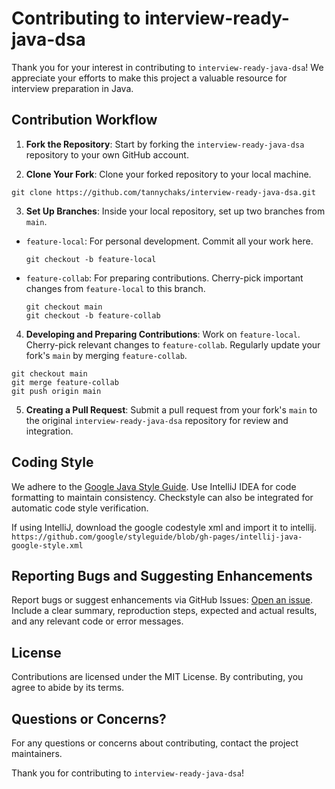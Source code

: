 # Contributing to interview-ready-java-dsa

Thank you for your interest in contributing to `interview-ready-java-dsa`! We appreciate your efforts to make this project a valuable resource for interview preparation in Java.

## Contribution Workflow

1. **Fork the Repository**: Start by forking the `interview-ready-java-dsa` repository to your own GitHub account.

2. **Clone Your Fork**: Clone your forked repository to your local machine.

```git clone https://github.com/tannychaks/interview-ready-java-dsa.git```

3. **Set Up Branches**: Inside your local repository, set up two branches from `main`.
- `feature-local`: For personal development. Commit all your work here.
  ```
  git checkout -b feature-local
  ```
- `feature-collab`: For preparing contributions. Cherry-pick important changes from `feature-local` to this branch.
  ```
  git checkout main
  git checkout -b feature-collab
  ```

4. **Developing and Preparing Contributions**: Work on `feature-local`. Cherry-pick relevant changes to `feature-collab`. Regularly update your fork's `main` by merging `feature-collab`.

```
git checkout main
git merge feature-collab
git push origin main
```

5. **Creating a Pull Request**: Submit a pull request from your fork's `main` to the original `interview-ready-java-dsa` repository for review and integration.

## Coding Style

We adhere to the [Google Java Style Guide](https://google.github.io/styleguide/javaguide.html). Use IntelliJ IDEA for code formatting to maintain consistency. Checkstyle can also be integrated for automatic code style verification.

If using IntelliJ, download the google codestyle xml and import it to intellij.
```https://github.com/google/styleguide/blob/gh-pages/intellij-java-google-style.xml```

## Reporting Bugs and Suggesting Enhancements

Report bugs or suggest enhancements via GitHub Issues: [Open an issue](https://github.com/tannychaks/interview-ready-java-dsa/issues/new). Include a clear summary, reproduction steps, expected and actual results, and any relevant code or error messages.

## License

Contributions are licensed under the MIT License. By contributing, you agree to abide by its terms.

## Questions or Concerns?

For any questions or concerns about contributing, contact the project maintainers.

Thank you for contributing to `interview-ready-java-dsa`!


